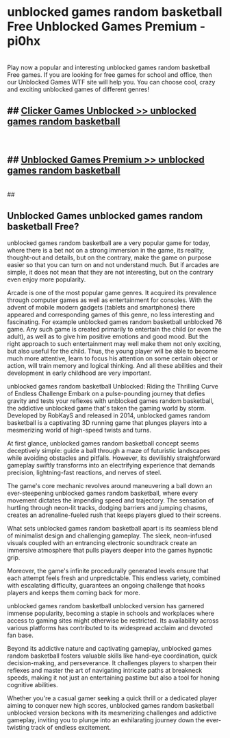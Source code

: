 # unblocked games random basketball Free Unblocked Games Premium - pi0hx <br>
<br>
Play now a popular and interesting unblocked games random basketball Free games. If you are looking for free games for school and office, then our Unblocked Games WTF site will help you. You can choose cool, crazy and exciting unblocked games of different genres!


## ##  [Clicker Games Unblocked >> unblocked games random basketball](http://freeplayer.one?title=unblocked_games_random_basketball&ref=M1)
  <br>

##  ## [Unblocked Games Premium >> unblocked games random basketball](http://freeplayer.one?title=unblocked_games_random_basketball&ref=M1)
  <br>
  ##



## Unblocked Games unblocked games random basketball Free?

unblocked games random basketball are a very popular game for today, where there is a bet not on a strong immersion in the game, its reality, thought-out and details, but on the contrary, make the game on purpose easier so that you can turn on and not understand much. But if arcades are simple, it does not mean that they are not interesting, but on the contrary even enjoy more popularity.

Arcade is one of the most popular game genres. It acquired its prevalence through computer games as well as entertainment for consoles. With the advent of mobile modern gadgets (tablets and smartphones) there appeared and corresponding games of this genre, no less interesting and fascinating. For example unblocked games random basketball unblocked 76 game. Any such game is created primarily to entertain the child (or even the adult), as well as to give him positive emotions and good mood. But the right approach to such entertainment may well make them not only exciting, but also useful for the child. Thus, the young player will be able to become much more attentive, learn to focus his attention on some certain object or action, will train memory and logical thinking. And all these abilities and their development in early childhood are very important.

unblocked games random basketball Unblocked: Riding the Thrilling Curve of Endless Challenge
Embark on a pulse-pounding journey that defies gravity and tests your reflexes with unblocked games random basketball, the addictive unblocked game that's taken the gaming world by storm. Developed by RobKayS and released in 2014, unblocked games random basketball is a captivating 3D running game that plunges players into a mesmerizing world of high-speed twists and turns.

At first glance, unblocked games random basketball concept seems deceptively simple: guide a ball through a maze of futuristic landscapes while avoiding obstacles and pitfalls. However, its devilishly straightforward gameplay swiftly transforms into an electrifying experience that demands precision, lightning-fast reactions, and nerves of steel.

The game's core mechanic revolves around maneuvering a ball down an ever-steepening unblocked games random basketball, where every movement dictates the impending speed and trajectory. The sensation of hurtling through neon-lit tracks, dodging barriers and jumping chasms, creates an adrenaline-fueled rush that keeps players glued to their screens.

What sets unblocked games random basketball apart is its seamless blend of minimalist design and challenging gameplay. The sleek, neon-infused visuals coupled with an entrancing electronic soundtrack create an immersive atmosphere that pulls players deeper into the games hypnotic grip.

Moreover, the game's infinite procedurally generated levels ensure that each attempt feels fresh and unpredictable. This endless variety, combined with escalating difficulty, guarantees an ongoing challenge that hooks players and keeps them coming back for more.

unblocked games random basketball unblocked version has garnered immense popularity, becoming a staple in schools and workplaces where access to gaming sites might otherwise be restricted. Its availability across various platforms has contributed to its widespread acclaim and devoted fan base.

Beyond its addictive nature and captivating gameplay, unblocked games random basketball fosters valuable skills like hand-eye coordination, quick decision-making, and perseverance. It challenges players to sharpen their reflexes and master the art of navigating intricate paths at breakneck speeds, making it not just an entertaining pastime but also a tool for honing cognitive abilities.

Whether you're a casual gamer seeking a quick thrill or a dedicated player aiming to conquer new high scores, unblocked games random basketball unblocked version beckons with its mesmerizing challenges and addictive gameplay, inviting you to plunge into an exhilarating journey down the ever-twisting track of endless excitement.